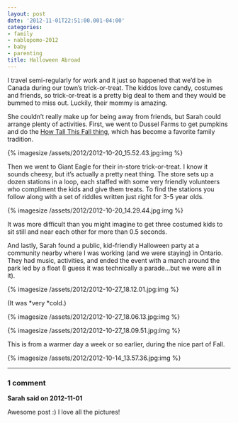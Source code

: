 ```yaml
---
layout: post
date: '2012-11-01T22:51:00.001-04:00'
categories:
- family
- nablopomo-2012
- baby
- parenting
title: Halloween Abroad
---
```


I travel semi-regularly for work and it just so happened that we’d be in Canada during our town’s trick-or-treat. The kiddos love candy, costumes and friends, so trick-or-treat is a pretty big deal to them and they would be bummed to miss out. Luckily, their mommy is amazing.

She couldn’t really make up for being away from friends, but Sarah could arrange plenty of activities. First, we went to Dussel Farms to get pumpkins and do the [How Tall This Fall thing](http://footedjammies.blogspot.com/2012/11/nablopomo-begins.html), which has become a favorite family tradition. 

{% imagesize /assets/2012/2012-10-20_15.52.43.jpg:img %}

Then we went to Giant Eagle for their in-store trick-or-treat. I know it sounds cheesy, but it’s actually a pretty neat thing. The store sets up a dozen stations in a loop, each staffed with some very friendly volunteers who compliment the kids and give them treats. To find the stations you follow along with a set of riddles written just right for 3-5 year olds.

{% imagesize /assets/2012/2012-10-20_14.29.44.jpg:img %}

It was more difficult than you might imagine to get three costumed kids to sit still and near each other for more than 0.5 seconds.

And lastly, Sarah found a public, kid-friendly Halloween party at a community nearby where I was working (and we were staying) in Ontario. They had music, activities, and ended the event with a march around the park led by a float (I guess it was technically a parade...but we were all in it).

{% imagesize /assets/2012/2012-10-27_18.12.01.jpg:img %}

(It was *very *cold.)

{% imagesize /assets/2012/2012-10-27_18.06.13.jpg:img %}

{% imagesize /assets/2012/2012-10-27_18.09.51.jpg:img %}

This is from a warmer day a week or so earlier, during the nice part of Fall.

{% imagesize /assets/2012/2012-10-14_13.57.36.jpg:img %}

---

### 1 comment

**Sarah said on 2012-11-01**

Awesome post :) I love all the pictures!